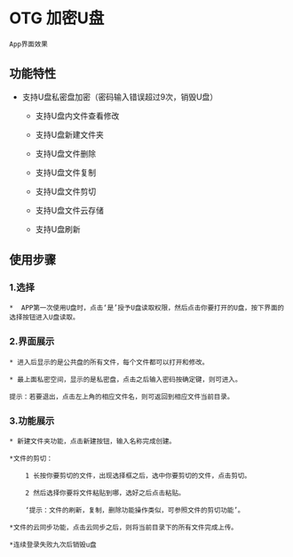 OTG 加密U盘
================================================
    App界面效果

功能特性
------------------------------------------------
* 支持U盘私密盘加密（密码输入错误超过9次，销毁U盘）

    * 支持U盘内文件查看修改

    * 支持U盘新建文件夹

    * 支持U盘文件删除

    * 支持U盘文件复制

    * 支持U盘文件剪切

    * 支持U盘文件云存储

    * 支持U盘刷新

使用步骤
-------------------------------------------------
### 1.选择
    *  APP第一次使用U盘时，点击‘是’授予U盘读取权限，然后点击你要打开的U盘，按下界面的选择按钮进入U盘读取。
### 2.界面展示
    * 进入后显示的是公共盘的所有文件，每个文件都可以打开和修改。

    * 最上面私密空间，显示的是私密盘，点击之后输入密码按确定键，则可进入。

    提示：若要退出，点击左上角的相应文件名，则可返回到相应文件当前目录。
### 3.功能展示
    * 新建文件夹功能，点击新建按钮，输入名称完成创建。

    *文件的剪切：

        1 长按你要剪切的文件，出现选择框之后，选中你要剪切的文件，点击剪切。

        2 然后选择你要将文件粘贴到哪，选好之后点击粘贴。

        ‘提示：文件的刷新，复制，删除功能操作类似，可参照文件的剪切功能’。

    *文件的云同步功能，点击云同步之后，则将当前目录下的所有文件完成上传。

    *连续登录失败九次后销毁u盘